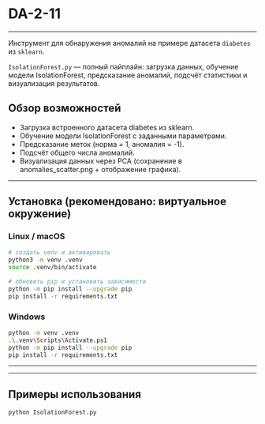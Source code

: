 # DA-2-11

---
Инструмент для обнаружения аномалий на примере датасета `diabetes` из `sklearn`.

`IsolationForest.py` — полный пайплайн: загрузка данных, обучение модели IsolationForest, предсказание аномалий, подсчёт статистики и визуализация результатов.

## Обзор возможностей

- Загрузка встроенного датасета diabetes из sklearn.
- Обучение модели IsolationForest с заданными параметрами.
- Предсказание меток (норма = 1, аномалия = -1).
- Подсчёт общего числа аномалий.
- Визуализация данных через PCA (сохранение в anomalies_scatter.png + отображение графика).

---

## Установка (рекомендовано: виртуальное окружение)

### Linux / macOS
```bash
# создать venv и активировать
python3 -m venv .venv
source .venv/bin/activate

# обновить pip и установить зависимости
python -m pip install --upgrade pip
pip install -r requirements.txt
```
### Windows

```bash
python -m venv .venv
.\.venv\Scripts\Activate.ps1
python -m pip install --upgrade pip
pip install -r requirements.txt
```

---

---

## Примеры использования 

```bash
python IsolationForest.py
```


